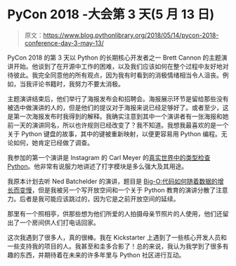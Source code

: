 # PyCon 2018 -大会第 3 天(5 月 13 日)

> 原文：<https://www.blog.pythonlibrary.org/2018/05/14/pycon-2018-conference-day-3-may-13/>

PyCon 2018 的第 3 天以 Python 的长期核心开发者之一 Brett Cannon 的主题演讲开始。他谈到了在开源中工作的困难，以及我们应该如何在整个过程中友好地对待彼此。我完全同意他的所有观点，因为我有时看到的消极情绪相当令人沮丧。例如，当我评论书籍时，我努力不要太消极。

主题演讲结束后，他们举行了海报发布会和招聘会。海报展示环节是留给那些没有被选中做演讲的人的，但是他们的提议对于海报来说已经足够好了。或者至少，这是第一次海报发布时我得到的解释。我确实注意到其中一个演讲者有一张海报和她前一天的演讲同名，所以也许规则已经改变了？我不知道。我想我最喜欢的是一个关于 Python 键盘的故事，其中的键被重新映射，以便更容易用 Python 编程。无论如何，她肯定已经做了调查。

我参加的第一个演讲是 Instagram 的 Carl Meyer 的[真实世界中的类型检查 Python](https://us.pycon.org/2018/schedule/presentation/102/)。他非常有说服力地讲述了打字模块是多么强大及其用途。

我原本计划去听 Ned Batchelder 的演讲，题目是 [Big-O:代码如何随着数据的增长而变慢](https://us.pycon.org/2018/schedule/presentation/139/)，但是我被另一个写开放空间和一个关于 Python 教育的演讲分散了注意力。后者是我可能应该跳过的，因为它是之前开放空间的延续。

那里有一个照相亭，供那些想为他们所爱的人拍摄母亲节照片的人使用，他们还留出了一个房间供人们打电话回家。

这次我遇到了很多人，真的很棒。我在 Kickstarter 上遇到了一些核心开发人员和一些支持我的项目的人。我甚至和圭多合影了！总的来说，我认为我学到了很多有趣的东西，并期待着在未来的许多年里与 Python 社区进行互动。